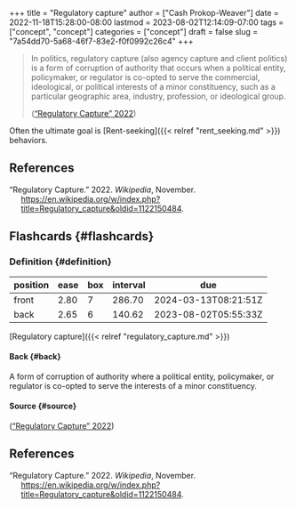 +++
title = "Regulatory capture"
author = ["Cash Prokop-Weaver"]
date = 2022-11-18T15:28:00-08:00
lastmod = 2023-08-02T12:14:09-07:00
tags = ["concept", "concept"]
categories = ["concept"]
draft = false
slug = "7a54dd70-5a68-46f7-83e2-f0f0992c26c4"
+++

> In politics, regulatory capture (also agency capture and client politics) is a form of corruption of authority that occurs when a political entity, policymaker, or regulator is co-opted to serve the commercial, ideological, or political interests of a minor constituency, such as a particular geographic area, industry, profession, or ideological group.
>
> (<a href="#citeproc_bib_item_1">“Regulatory Capture” 2022</a>)

Often the ultimate goal is [Rent-seeking]({{< relref "rent_seeking.md" >}}) behaviors.

## References

<style>.csl-entry{text-indent: -1.5em; margin-left: 1.5em;}</style><div class="csl-bib-body">
  <div class="csl-entry"><a id="citeproc_bib_item_1"></a>“Regulatory Capture.” 2022. <i>Wikipedia</i>, November. <a href="https://en.wikipedia.org/w/index.php?title=Regulatory_capture&oldid=1122150484">https://en.wikipedia.org/w/index.php?title=Regulatory_capture&#38;oldid=1122150484</a>.</div>
</div>


## Flashcards {#flashcards}


### Definition {#definition}

| position | ease | box | interval | due                  |
|----------|------|-----|----------|----------------------|
| front    | 2.80 | 7   | 286.70   | 2024-03-13T08:21:51Z |
| back     | 2.65 | 6   | 140.62   | 2023-08-02T05:55:33Z |

[Regulatory capture]({{< relref "regulatory_capture.md" >}})


#### Back {#back}

A form of corruption of authority where a political entity, policymaker, or regulator is co-opted to serve the interests of a minor constituency.


#### Source {#source}

(<a href="#citeproc_bib_item_1">“Regulatory Capture” 2022</a>)

## References

<style>.csl-entry{text-indent: -1.5em; margin-left: 1.5em;}</style><div class="csl-bib-body">
  <div class="csl-entry"><a id="citeproc_bib_item_1"></a>“Regulatory Capture.” 2022. <i>Wikipedia</i>, November. <a href="https://en.wikipedia.org/w/index.php?title=Regulatory_capture&oldid=1122150484">https://en.wikipedia.org/w/index.php?title=Regulatory_capture&#38;oldid=1122150484</a>.</div>
</div>
